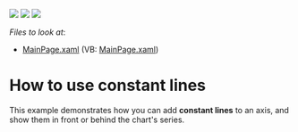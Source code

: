 <!-- default badges list -->
![](https://img.shields.io/endpoint?url=https://codecentral.devexpress.com/api/v1/VersionRange/128568217/10.2.3%2B)
[![](https://img.shields.io/badge/Open_in_DevExpress_Support_Center-FF7200?style=flat-square&logo=DevExpress&logoColor=white)](https://supportcenter.devexpress.com/ticket/details/E2699)
[![](https://img.shields.io/badge/📖_How_to_use_DevExpress_Examples-e9f6fc?style=flat-square)](https://docs.devexpress.com/GeneralInformation/403183)
<!-- default badges end -->
<!-- default file list -->
*Files to look at*:

* [MainPage.xaml](./CS/UseConstantLines/MainPage.xaml) (VB: [MainPage.xaml](./VB/UseConstantLines/MainPage.xaml))
<!-- default file list end -->
# How to use constant lines


<p>This example demonstrates how you can add <strong>c</strong><strong>onstant </strong><strong>l</strong><strong>ines</strong> to an axis, and show them in front or behind the chart's series.</p>

<br/>


